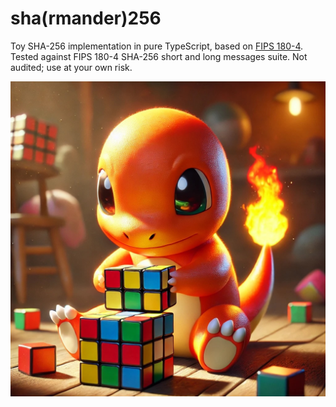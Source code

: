 # sha(rmander)256

Toy SHA-256 implementation in pure TypeScript, based on [FIPS 180-4](https://nvlpubs.nist.gov/nistpubs/FIPS/NIST.FIPS.180-4.pdf). Tested against FIPS 180-4 SHA-256 short and long messages suite. Not audited; use at your own risk.

![](./sharmander256.jpg)
